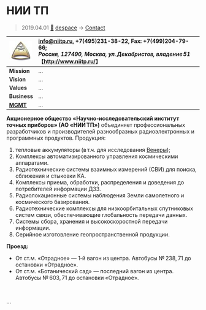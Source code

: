 # НИИ ТП
> 2019.04.01 [🚀](../index/index.md) [despace](index.md) → [Contact](contact.md)

|[![](f/con/n/nii_tp_logo1_thumb.jpg)](f/con/n/nii_tp_logo1.png)|<info@niitp.ru>, +7(495)231-38-22, Fax: +7(499)204-79-66;<br> *Россия, 127490, Москва, ул. Декабристов, владение 51*<br> 【<http://www.niitp.ru/>】|
|:--|:--|
|**Mission**|…|
|**Vision**|…|
|**Values**|…|
|**Business**|…|
|**[MGMT](mgmt.md)**|…|

**Акционерное общество «Научно‑исследовательский институт точных приборов» (АО «НИИ ТП»)** объединяет профессиональных разработчиков и производителей разнообразных радиоэлектронных и программных продуктов. Продукция:

   1. тепловые аккумуляторы (в т.ч. для исследования [Венеры](venus.md));
   1. Комплексы автоматизированного управления космическими аппаратами.
   1. Радиотехнические системы взаимных измерений (СВИ) для поиска, сближения и стыковки КА.
   1. Комплексы приема, обработки, распределения и доведения до потребителей информации ДЗЗ.
   1. Радиолокационные системы наблюдения Земли самолетного и космического базирования.
   1. Радиотехнические комплексы для низкоорбитальных спутниковых систем связи, обеспечивающие глобальность передачи данных.
   1. Системы сбора, хранения и высокоскоростной передачи информации.
   1. Серийное изготовление геопространственной продукции.

**Проезд:**

   - От ст.м. «Отрадное» — 1‑й вагон из центра. Автобусы № 238, 71 до остановки «Отрадное».
   - От ст.м. «Ботанический сад» — последний вагон из центра. Автобусы № 603, 71 до остановки «Отрадное».


<p style="page-break-after:always"> </p>

…
